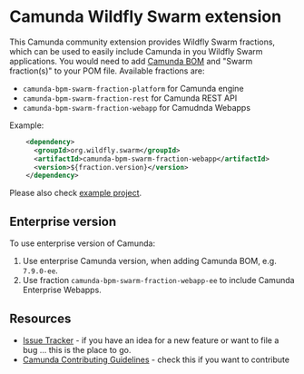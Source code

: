 # Camunda Wildfly Swarm extension

This Camunda community extension provides Wildfly Swarm fractions, which can be used to easily include Camunda in you Wildfly Swarm applications.
You would need to add [Camunda BOM](https://docs.camunda.org/get-started/apache-maven/) and "Swarm fraction(s)" to your POM file. Available fractions are:

* `camunda-bpm-swarm-fraction-platform` for Camunda engine
* `camunda-bpm-swarm-fraction-rest` for Camunda REST API
* `camunda-bpm-swarm-fraction-webapp` for Camudnda Webapps

Example:

```xml
    <dependency>
      <groupId>org.wildfly.swarm</groupId>
      <artifactId>camunda-bpm-swarm-fraction-webapp</artifactId>
      <version>${fraction.version}</version>
    </dependency>
```

Please also check [example project](https://github.com/camunda/camunda-bpm-wildfly-swarm/tree/master/example).

## Enterprise version

To use enterprise version of Camunda:

1. Use enterprise Camunda version, when adding Camunda BOM, e.g. `7.9.0-ee`.
2. Use fraction `camunda-bpm-swarm-fraction-webapp-ee` to include Camunda Enterprise Webapps.

## Resources

* [Issue Tracker](https://app.camunda.com/jira/browse/CAM/component/14052/) - if you have an idea for a new feature or want to file a bug ... this is the place to go.
* [Camunda Contributing Guidelines](https://github.com/camunda/camunda-bpm-platform/blob/master/CONTRIBUTING.md) - check this if you want to contribute